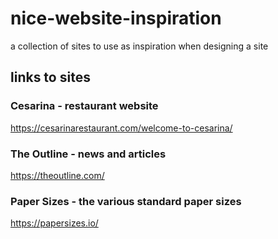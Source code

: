 # nice-website-inspiration
a collection of sites to use as inspiration when designing a site

## links to sites

### Cesarina - restaurant website
https://cesarinarestaurant.com/welcome-to-cesarina/

### The Outline - news and articles
https://theoutline.com/

### Paper Sizes - the various standard paper sizes
https://papersizes.io/
